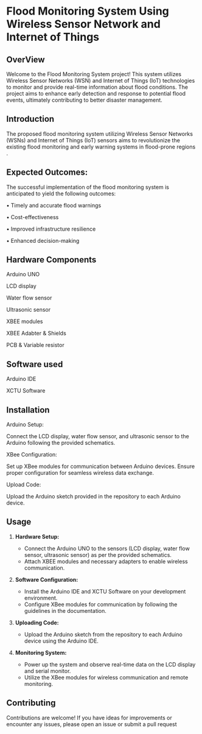 
# Flood Monitoring System Using Wireless Sensor Network and Internet of Things





## OverView
Welcome to the Flood Monitoring System project! This system utilizes Wireless Sensor Networks (WSN) and Internet of Things (IoT) technologies to monitor and provide real-time information about flood conditions. The project aims to enhance early detection and response to potential flood events, ultimately contributing to better disaster management.
## Introduction
The proposed flood monitoring system utilizing Wireless Sensor Networks (WSNs) and Internet of Things (IoT) sensors aims to revolutionize the existing flood monitoring and early warning systems in flood-prone regions .

##  Expected Outcomes:
The successful implementation of the flood monitoring system is anticipated to yield the 
following outcomes:

• Timely and accurate flood warnings

• Cost-effectiveness

• Improved infrastructure resilience

• Enhanced decision-making
## Hardware Components

Arduino UNO

LCD display

Water flow sensor

Ultrasonic sensor

XBEE modules

XBEE Adabter & Shields

PCB & Variable resistor


## Software used
Arduino IDE

XCTU Software
## Installation
Arduino Setup:

Connect the LCD display, water flow sensor, and ultrasonic sensor to the Arduino following the provided schematics.

XBee Configuration:

Set up XBee modules for communication between Arduino devices. Ensure proper configuration for seamless wireless data exchange.

Upload Code:

Upload the Arduino sketch provided in the repository to each Arduino device.
## Usage
1. **Hardware Setup:**
   - Connect the Arduino UNO to the sensors (LCD display, water flow sensor, ultrasonic sensor) as per the provided schematics.
   - Attach XBEE modules and necessary adapters to enable wireless communication.

2. **Software Configuration:**
   - Install the Arduino IDE and XCTU Software on your development environment.
   - Configure XBee modules for communication by following the guidelines in the documentation.

3. **Uploading Code:**
   - Upload the Arduino sketch from the repository to each Arduino device using the Arduino IDE.

4. **Monitoring System:**
   - Power up the system and observe real-time data on the LCD display and serial monitor.
   - Utilize the XBee modules for wireless communication and remote monitoring.


## Contributing
Contributions are welcome! If you have ideas for improvements or encounter any issues, please open an issue or submit a pull request